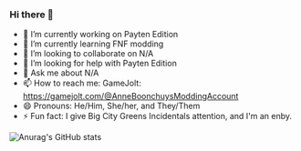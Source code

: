 ### Hi there 👋

- 🔭 I’m currently working on Payten Edition
- 🌱 I’m currently learning FNF modding
- 👯 I’m looking to collaborate on N/A
- 🤔 I’m looking for help with Payten Edition
- 💬 Ask me about N/A
- 📫 How to reach me: GameJolt: https://gamejolt.com/@AnneBoonchuysModdingAccount
- 😄 Pronouns: He/Him, She/her, and They/Them
- ⚡ Fun fact: I give Big City Greens Incidentals attention, and I'm an enby.


![Anurag's GitHub stats](https://github-readme-stats.vercel.app/api?username=PDL2CGamejolt&show_icons=true&theme=radical)
